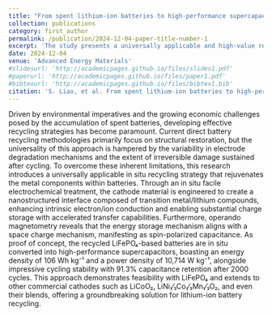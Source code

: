 ```yaml
---
title: "From spent lithium-ion batteries to high-performance supercapacitors: enabling universal gradient recycling via spin capacitance"
collection: publications
category: first_author
permalink: /publication/2024-12-04-paper-title-number-1
excerpt: 'The study presents a universally applicable and high-value recycling approach that directly transforms spent lithium-ion battery cathodes into high-performance supercapacitor electrodes, without the need for complete material reconstruction. This strategy addresses both environmental and economic concerns in battery recycling.'
date: 2024-12-04
venue: 'Advanced Energy Materials'
#slidesurl: 'http://academicpages.github.io/files/slides1.pdf'
#paperurl: 'http://academicpages.github.io/files/paper1.pdf'
#bibtexurl: 'http://academicpages.github.io/files/bibtex1.bib'
citation: 'S. Liao, et al. From spent lithium-ion batteries to high-performance supercapacitors: enabling universal gradient recycling via spin capacitance, Advanced Energy Materials, 2024, 2403970.'
---
```

Driven by environmental imperatives and the growing economic challenges posed by the accumulation of spent batteries, developing effective recycling strategies has become paramount. Current direct battery recycling methodologies primarily focus on structural restoration, but the universality of this approach is hampered by the variability in electrode degradation mechanisms and the extent of irreversible damage sustained after cycling. To overcome these inherent limitations, this research introduces a universally applicable in situ recycling strategy that rejuvenates the metal components within batteries. Through an in situ facile electrochemical treatment, the cathode material is engineered to create a nanostructured interface composed of transition metal/lithium compounds, enhancing intrinsic electron/ion conduction and enabling substantial charge storage with accelerated transfer capabilities. Furthermore, operando magnetometry reveals that the energy storage mechanism aligns with a space charge mechanism, manifesting as spin-polarized capacitance. As proof of concept, the recycled LiFePO₄-based batteries are in situ converted into high-performance supercapacitors, boasting an energy density of 106 Wh kg⁻¹ and a power density of 10,714 W kg⁻¹, alongside impressive cycling stability with 91.3% capacitance retention after 2000 cycles. This approach demonstrates feasibility with LiFePO₄ and extends to other commercial cathodes such as LiCoO₂, LiNi₁⁄₃Co₁⁄₃Mn₁⁄₃O₂, and even their blends, offering a groundbreaking solution for lithium-ion battery recycling.


